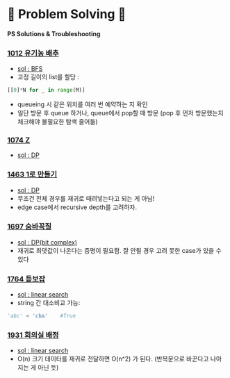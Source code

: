 # 🥇 Problem Solving 🥇
#### PS Solutions & Troubleshooting

### [1012 유기농 배추](https://www.acmicpc.net/problem/1012)
- [sol : BFS](https://github.com/woosukji/problem_solving/blob/main/problems/1012.py)
- 고정 길이의 list를 할당 :
```python
[[0]*N for _ in range(M)]
```
- queueing 시 같은 위치를 여러 번 예약하는 지 확인
- 일단 방문 후 queue 하거나, queue에서 pop할 때 방문 (pop 후 먼저 방문했는지 체크해야 불필요한 탐색 줄어듦)

### [1074 Z](https://www.acmicpc.net/problem/1074)
- [sol : DP](https://github.com/woosukji/problem_solving/blob/main/problems/1074.py)

### [1463 1로 만들기](https://www.acmicpc.net/problem/1463)
- [sol : DP](https://github.com/woosukji/problem_solving/blob/main/problems/1463.py)
- 무조건 전체 경우를 재귀로 때려넣는다고 되는 게 아님!
- edge case에서 recursive depth를 고려하자.

### [1697 숨바꼭질](https://www.acmicpc.net/problem/1697)
- [sol : DP(bit complex)](https://github.com/woosukji/problem_solving/blob/main/problems/1697.py)
- 재귀로 최댓값이 나온다는 증명이 필요함. 잘 안될 경우 고려 못한 case가 있을 수 있다

### [1764 듣보잡](https://www.acmicpc.net/problem/1764)
- [sol : linear search](https://github.com/woosukji/problem_solving/blob/main/problems/1764.py)
- string 간 대소비교 가능:
```python
'abc' < 'cba'    #True
```

### [1931 회의실 배정](https://www.acmicpc.net/problem/1931)
- [sol : linear search](https://github.com/woosukji/problem_solving/blob/main/problems/1931.py)
- O(n) 크기 데이터를 재귀로 전달하면 O(n^2) 가 된다. (반복문으로 바꾼다고 나아지는 게 아닌 듯)
